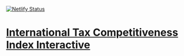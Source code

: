 [![Netlify Status](https://api.netlify.com/api/v1/badges/5be0cb3d-f203-4392-a7ea-3c3003cddf5a/deploy-status)](https://app.netlify.com/sites/itci-interactive/deploys)

# [International Tax Competitiveness Index Interactive](https://tax-competition.org)
